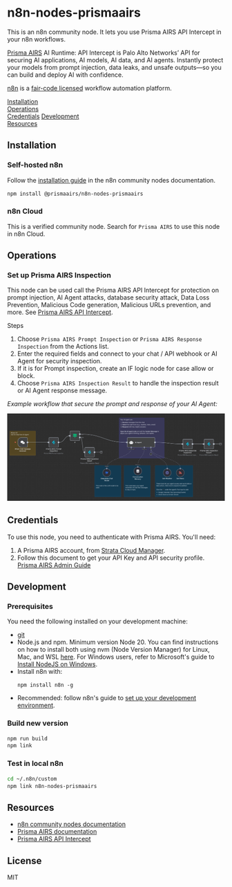 # n8n-nodes-prismaairs

This is an n8n community node. It lets you use Prisma AIRS API Intercept in your n8n workflows.

[Prisma AIRS](https://pan.dev/airs/) AI Runtime: API Intercept is Palo Alto Networks’ API for securing AI applications, AI models, AI data, and AI agents. Instantly protect your models from prompt injection, data leaks, and unsafe outputs—so you can build and deploy AI with confidence.

[n8n](https://n8n.io/) is a [fair-code licensed](https://docs.n8n.io/reference/license/) workflow automation platform.

[Installation](#installation)  
[Operations](#operations)  
[Credentials](#credentials)
[Development](#development)  
[Resources](#resources)

## Installation

### Self-hosted n8n

Follow the [installation guide](https://docs.n8n.io/integrations/community-nodes/installation/) in the n8n community nodes documentation.

```bash
npm install @prismaairs/n8n-nodes-prismaairs
```

### n8n Cloud

This is a verified community node. Search for `Prisma AIRS` to use this node in n8n Cloud.

## Operations

### Set up Prisma AIRS Inspection

This node can be used call the Prisma AIRS API Intercept for protection on prompt injection, AI Agent attacks, database security attack, Data Loss Prevention, Malicious Code generation, Malicious URLs prevention, and more. See [Prisma AIRS API Intercept](https://pan.dev/airs/).

Steps

1. Choose `Prisma AIRS Prompt Inspection` or `Prisma AIRS Response Inspection` from the Actions list.
2. Enter the required fields and connect to your chat / API webhook or AI Agent for security inspection.
3. If it is for Prompt inspection, create an IF logic node for case allow or block.
4. Choose `Prisma AIRS Inspection Result` to handle the inspection result or AI Agent response message.

_Example workflow that secure the prompt and response of your AI Agent:_

![n8n-changelog](https://github.com/matthew20103/n8n-nodes-prismaairs/blob/741c563d882af6f4b76f7ea78c02cbb81dd0ace5/Prisma%20AIRS%20n8n%20Sample.png)

## Credentials

To use this node, you need to authenticate with Prisma AIRS. You'll need:

1. A Prisma AIRS account, from [Strata Cloud Manager](https://stratacloudmanager.paloaltonetworks.com/).
2. Follow this document to get your API Key and API security profile. [Prisma AIRS Admin Guide](https://docs.paloaltonetworks.com/ai-runtime-security/administration/prevent-network-security-threats/airs-apirs-manage-api-keys-profile-apps)

## Development

### Prerequisites

You need the following installed on your development machine:

- [git](https://git-scm.com/downloads)
- Node.js and npm. Minimum version Node 20. You can find instructions on how to install both using nvm (Node Version Manager) for Linux, Mac, and WSL [here](https://github.com/nvm-sh/nvm). For Windows users, refer to Microsoft's guide to [Install NodeJS on Windows](https://docs.microsoft.com/en-us/windows/dev-environment/javascript/nodejs-on-windows).
- Install n8n with:
  ```
  npm install n8n -g
  ```
- Recommended: follow n8n's guide to [set up your development environment](https://docs.n8n.io/integrations/creating-nodes/build/node-development-environment/).

### Build new version

```bash
npm run build
npm link
```

### Test in local n8n

```bash
cd ~/.n8n/custom
npm link n8n-nodes-prismaairs
```

## Resources

- [n8n community nodes documentation](https://docs.n8n.io/integrations/#community-nodes)
- [Prisma AIRS documentation](https://pan.dev/airs/)
- [Prisma AIRS API Intercept](https://pan.dev/prisma-airs/scan/api/)

## License

MIT
